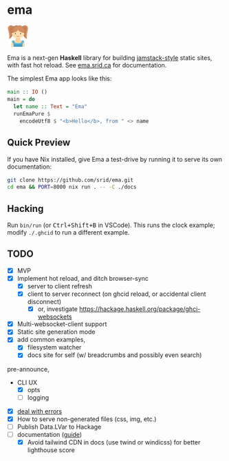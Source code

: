 # ema

<img width="10%" src="./docs/ema.svg">

Ema is a next-gen **Haskell** library for building [jamstack-style](https://jamstack.org/) static sites, with fast hot reload. See [ema.srid.ca](https://ema.srid.ca/) for documentation.

The simplest Ema app looks like this:

```haskell
main :: IO ()
main = do
  let name :: Text = "Ema"
  runEmaPure $
    encodeUtf8 $ "<b>Hello</b>, from " <> name
```

## Quick Preview

If you have Nix installed, give Ema a test-drive by running it to serve its own documentation:

```bash
git clone https://github.com/srid/ema.git 
cd ema && PORT=8000 nix run . -- -C ./docs
```

## Hacking

Run `bin/run` (or <kbd>Ctrl+Shift+B</kbd> in VSCode). This runs the clock example; modify `./.ghcid` to run a different example.

## TODO

- [x] MVP
- [x] Implement hot reload, and ditch browser-sync
  - [x] server to client refresh
  - [x] client to server reconnect (on ghcid reload, or accidental client disconnect)
    - [x] or, investigate https://hackage.haskell.org/package/ghci-websockets
- [x] Multi-websocket-client support
- [x] Static site generation mode
- [x] add common examples,
  - [x] filesystem watcher
  - [x] docs site for self (w/ breadcrumbs and possibly even search)

pre-announce,
- CLI UX 
  - [x] opts
  - [ ] logging
- [x] [deal with errors](https://github.com/srid/memoir/issues/1)
- [x] How to serve non-generated files (css, img, etc.)
- [ ] Publish Data.LVar to Hackage
- [ ] documentation ([guide](https://documentation.divio.com/))
  - [x] Avoid tailwind CDN in docs (use twind or windicss) for better lighthouse score
